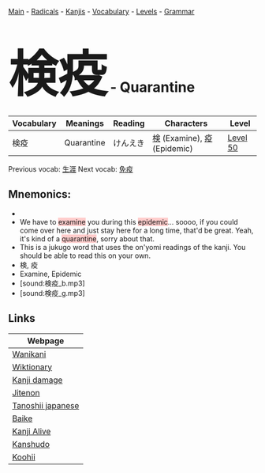 <style> bigfont {font-size: 100px}</style>
[Main](../README.md) -
[Radicals](../radicals.md) -
[Kanjis](../kanjis.md) -
[Vocabulary](../vocabulary.md) -
[Levels](../levels.md) -
[Grammar](../grammar.md)
# <bigfont> 検疫</bigfont> - Quarantine 

| Vocabulary | Meanings | Reading | Characters | Level |
| --- | --- | --- | --- | --- |
| 検疫 | Quarantine | けんえき |  [検](../kanjis/検.md) (Examine), [疫](../kanjis/疫.md) (Epidemic) | [Level 50](../levels/wk_level50.md) |

Previous vocab: [生涯](生涯.md) Next vocab: [免疫](免疫.md) 

## Mnemonics:

* 
* We have to <span style="background-color:#ffcccb"> examine</span> you during this <span style="background-color:#ffcccb"> epidemic</span>... soooo, if you could come over here and just stay here for a long time, that'd be great. Yeah, it's kind of a <span style="background-color:#ffcccb"> quarantine</span>, sorry about that.
* This is a jukugo word that uses the on'yomi readings of the kanji. You should be able to read this on your own.
* 検, 疫
* Examine, Epidemic
* [sound:検疫_b.mp3]
* [sound:検疫_g.mp3]


## Links 

| Webpage |
| --- |
| [Wanikani          ](https://www.wanikani.com/kanji/検疫) |
| [Wiktionary        ](https://en.wiktionary.org/wiki/検疫) |
| [Kanji damage      ](http://www.kanjidamage.com/kanji/search?utf8=✓&q=検疫) |
| [Jitenon           ](https://jitenon.com/kanji/検疫) |
| [Tanoshii japanese ](https://www.tanoshiijapanese.com/dictionary/kanji.cfm?k=検疫) |
| [Baike             ](https://baike.baidu.com/item/検疫) |
| [Kanji Alive       ](https://app.kanjialive.com/検疫) |
| [Kanshudo          ](https://www.kanshudo.com/searchmn?q=検疫) |
| [Koohii            ](https://kanji.koohii.com/study/kanji/検疫) |

